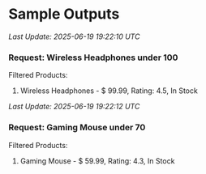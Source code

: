 # Sample Outputs

_Last Update: 2025-06-19 19:22:10 UTC_

### Request: Wireless Headphones under 100
Filtered Products:
 1. Wireless Headphones - $   99.99, Rating:  4.5, In Stock


_Last Update: 2025-06-19 19:22:12 UTC_

### Request: Gaming Mouse under 70
Filtered Products:
 1. Gaming Mouse - $   59.99, Rating:  4.3, In Stock


